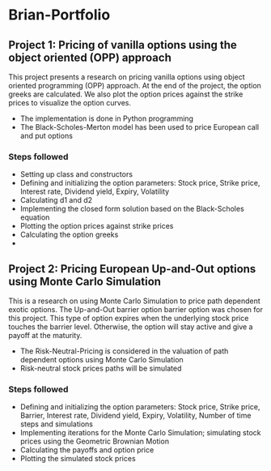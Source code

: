 # Brian-Portfolio
## Project 1: Pricing of vanilla options using the object oriented (OPP) approach
This project presents a research on pricing vanilla options using object oriented programming (OPP) approach.
At the end of the project, the option greeks are calculated. We also plot the option prices against the strike prices to visualize the option curves.
* The implementation is done in Python programming
* The Black-Scholes-Merton model has been used to price European call and put options
### Steps followed
 * Setting up class and constructors
 * Defining and initializing the option parameters: Stock price, Strike price, Interest rate, Dividend yield, Expiry, Volatility
 * Calculating d1 and d2
 * Implementing the closed form solution based on the Black-Scholes equation
 * Plotting the option prices against strike prices
 * Calculating the option greeks
 * 
## Project 2: Pricing European Up-and-Out options using Monte Carlo Simulation
This is a research on using Monte Carlo Simulation to price path dependent exotic options. 
The Up-and-Out barrier option barrier option was chosen for this project.
This type of option expires when the underlying stock price touches the barrier level. Otherwise, the option will stay active and give a payoff at the maturity.
* The Risk-Neutral-Pricing is considered in the valuation of path dependent options using Monte Carlo Simulation
* Risk-neutral stock prices paths will be simulated 
### Steps followed
  * Defining and initializing the option parameters: Stock price, Strike price, Barrier, Interest rate, Dividend yield, Expiry, Volatility, Number of time steps and   simulations
  * Implementing iterations for the Monte Carlo Simulation; simulating stock prices using the Geometric Brownian Motion
  * Calculating the payoffs and option price
  * Plotting the simulated stock prices
